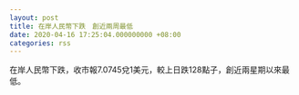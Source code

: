 ```yaml
---
layout: post
title: 在岸人民幣下跌　創近兩周最低
date: 2020-04-16 17:25:04.000000000 +08:00
categories: rss
---
```


在岸人民幣下跌，收市報7.0745兌1美元，較上日跌128點子，創近兩星期以來最低。
